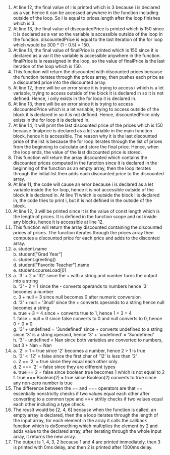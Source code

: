 1. At line 12, the final value of i is printed which is 3 because i is declared as a var, hence it can be accessed anywhere in the function including outside of the loop. So i is equal to prices.length after the loop finishes which is 3.
2. At line 13, the final value of discountedPrice is printed which is 150 since it is declared as a var so the variable is accessible outside of the loop in the function. discountedPrice is equal to the last iteration of the for loop which would be 300 * (1 - 0.5) = 150.
3. At line 14, the final value of finalPrice is printed which is 150 since it is declared as a var it the variable is accessible anywhere in the function. finalPrice is is reassigned in the loop, so the value of finalPrice is the last iteration of the loop which is 150.
4. This function will return the discounted with discounted prices because the function iterates through the prices array, then pushes each price as a discounted price into the discounted array.
5. At line 12, there will be an error since it is trying to access i which is a let variable, trying to access outside of the block it is declared in so it is not defined. Hence, i only exists in the for loop it is declared in.
6. At line 13, there will be an error since it is trying to access discountedPrice which is a let variable, trying to access outside of the block it is declared in so it is not defined. Hence, discountedPrice only exists in the for loop it is declared in.
7. At line 14, it will print the last discounted price of the prices which is 150 because finalprice is declared as a let variable in the main function block, hence it is accessible. The reason why it is the last discounted price of the list is because the for loop iterates through the list of prices from the beginning to calculate and store the final price. Hence, when the loop ends, the value of the last discounted price is stored.
8. This function will return the array discounted which contains the discounted prices computed in the function since it is declared in the beginning of the function as an empty array, then the loop iterates through the initial list then adds each discounted price to the discounted array.
9. At line 11, the code will cause an error because i is declared as a let variable inside the for loop, hence it is not accessible outside of the block it is declared in. At line 11 which is outside the block i is declared in, the code tries to print i, but it is not defined in the outside of the block.
10. At line 12, 3 will be printed since it is the value of const length which is the length of prices. It is defined in the function scope and not inside any blocks, hence it is accessible at line 12.
11. This function will return the array discounted containing the discounted prices of prices. The function iterates through the prices array then computes a discounted price for each price and adds to the disconted array.
12. a. student.name\
    b. student["Grad Year"]\
    c. student.greeting()\
    d. student["Favorite Teacher"].name\
    e. student.courseLoad[0]
13. a. '3' + 2 = '32' since the + with a string and number turns the output into a string\
    b. '3' - 2 = 1 since the - converts operands to numbers hence '3' becomes a number\
    c. 3 + null = 3 since null becomes 0 after numeric conversion\
    d. '3' + null = '3null' since the + converts operands to a string hence null becomes a string\
    e. true + 3 = 4 since + converts true to 1, hence 1 + 3 = 4\
    f. false + null = 0 since false converts to 0 and null converts to 0, hence 0 + 0 = 0\
    g. '3' + undefined = '3undefined' since + converts undefined to a string since '3' is a string operand, hence '3' + 'undefined' = '3undefined'\
    h. '3' - undefined = Nan since both variables are converted to numbers, but 3 + Nan = Nan
14. a. '2' > 1 = true since '2' becomes a number, hence 2 > 1 is true\
    b. '2' < '12' = false since the first char of '12' is less than '2'\
    c. 2 == '2' = true since they equal each other only\
    d. 2 === '2' = false since they are different types\
    e. true == 2 = false since boolean true becomes 1 which is not equal to 2\
    f. true === Boolean(2) = true since Boolean(2) converts to true since any non-zero number is true
15. The difference between the == and === operators are that == essentially nonstrictly checks if two values equal each other after converting to a common type and === stritly checks if two values equal each other including a type check.
17. The reuslt would be [2, 4, 6] because when the function is called, an empty array is declared, then the a loop iterates through the length of the input array, for each element in the array it calls the callback function which is doSomething which multiplies the element by 2 and adds value to the declared array, after iterating through the whole input array, it returns the new array.
19. The output is 1, 4, 3, 2 because 1 and 4 are printed immediately, then 3 is printed with 0ms delay, and then 2 is printed after 1000ms delay.
